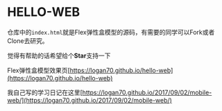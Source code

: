 # HELLO-WEB

仓库中的`index.html`就是Flex弹性盒模型的源码，有需要的同学可以Fork或者Clone去研究。

觉得有帮助的话希望给个**Star**支持一下

Flex弹性盒模型效果页[https://logan70.github.io/hello-web](https://logan70.github.io/hello-web)

我自己写的学习日记在这里[https://logan70.github.io/2017/09/02/mobile-web/](https://logan70.github.io/2017/09/02/mobile-web/)